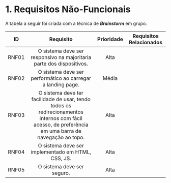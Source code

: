 # 1. Requisitos Não-Funcionais

<p align="justify">A tabela a seguir foi criada com a técnica de <i><b>Brainstorm</b></i> em grupo.</p>

| ID   |                                 Requisito                                 | Prioridade | Requisitos Relacionados |
| :--: | :-----------------------------------------------------------------------: | :--------: | :---------: |
| RNF01 |O sistema deve ser responsivo na majoritaria parte dos dispositivos.|  Alta     |             |
| RNF02 |O sistema deve ser performático ao carregar a landing page.         |  Média    |             |
| RNF03 |O sistema deve ter facilidade de usar, tendo todos os redirecionamentos internos com fácil acesso, de preferência em uma barra de navegação ao topo.              |  Alta     |             |
| RNF04 |O sistema deve ser implementado em HTML, CSS, JS.                   |  Alta     |             |
| RNF05 |O sistema deve ser seguro.                                          |  Alta     |             |